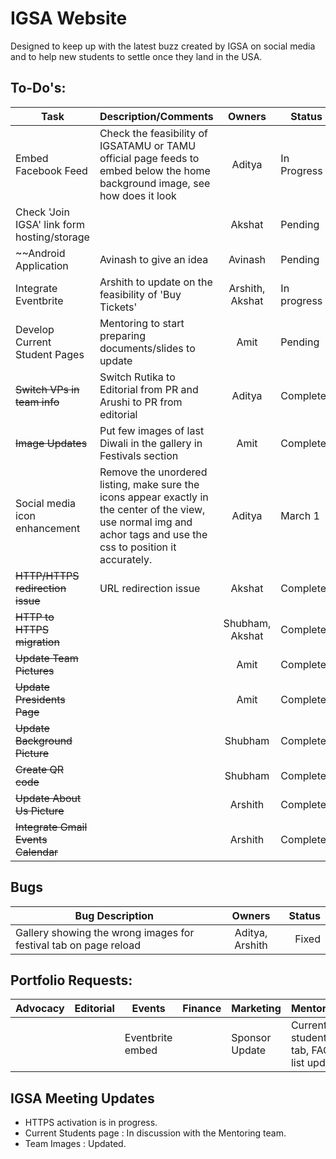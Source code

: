 # IGSA Website

Designed to keep up with the latest buzz created by IGSA on social media and to help new students to settle once they land in the USA.

## To-Do's:

|Task |Description/Comments |Owners| Status|Deadline |
|---- |:-----|:-----:|------|-----|
|Embed Facebook Feed | Check the feasibility of IGSATAMU or TAMU official page feeds to embed below the home background image, see how does it look | Aditya| In Progress |TBD|
|Check 'Join IGSA' link form hosting/storage | | Akshat| Pending |TBD|
|~~Android Application | Avinash to give an idea | Avinash| Pending |March 8~~|
|Integrate Eventbrite | Arshith to update on the feasibility of 'Buy Tickets' | Arshith, Akshat| In progress |Feb 28|
|Develop Current Student Pages | Mentoring to start preparing documents/slides to update | Amit| Pending |TBD|
|~~Switch VPs in team info~~| Switch Rutika to Editorial from PR and Arushi to PR from editorial| Aditya| Completed|
|~~Image Updates~~| Put few images of last Diwali in the gallery in Festivals section | Amit| Completed |Jan 25 |
|Social media icon enhancement| Remove the unordered listing, make sure the icons appear exactly in the center of the view, use normal img and achor tags and use the css to position it accurately.| Aditya|March 1|
|~~HTTP/HTTPS redirection issue~~ | URL redirection issue | Akshat| Completed |Feb 1|
|~~HTTP to HTTPS migration~~ | | Shubham, Akshat| Completed|
|~~Update Team Pictures~~| | Amit | Completed |
|~~Update Presidents Page~~| | Amit | Completed |
|~~Update Background Picture~~ | | Shubham |Completed |
|~~Create QR code~~ | | Shubham | Completed |
|~~Update About Us Picture~~ | | Arshith |Completed |
|~~Integrate Gmail Events Calendar~~ | | Arshith|Completed |

## Bugs
|Bug Description| Owners| Status|
|---- |:-----:|------:|
|Gallery showing the wrong images for festival tab on page reload | Aditya, Arshith| Fixed |


## Portfolio Requests:

|Advocacy |Editorial | Events| Finance |Marketing | Mentoring| Networking| PR|
|-------|--------|------|-------|--------|---------|---------|---|
|         |          |Eventbrite embed|         |Sponsor Update|Current students tab, FAQ list update|Q&A Section|     |


## IGSA Meeting Updates

* HTTPS activation is in progress.
* Current Students page : In discussion with the Mentoring team.
* Team Images : Updated.
